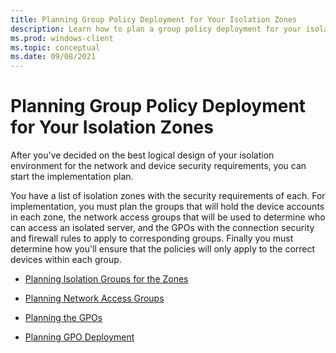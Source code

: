 ```yaml
---
title: Planning Group Policy Deployment for Your Isolation Zones 
description: Learn how to plan a group policy deployment for your isolation zones after you determine the best logical design for your isolation environment.
ms.prod: windows-client
ms.topic: conceptual
ms.date: 09/08/2021
---
```


# Planning Group Policy Deployment for Your Isolation Zones


After you've decided on the best logical design of your isolation environment for the network and device security requirements, you can start the implementation plan.

You have a list of isolation zones with the security requirements of each. For implementation, you must plan the groups that will hold the device accounts in each zone, the network access groups that will be used to determine who can access an isolated server, and the GPOs with the connection security and firewall rules to apply to corresponding groups. Finally you must determine how you'll ensure that the policies will only apply to the correct devices within each group.

-   [Planning Isolation Groups for the Zones](planning-isolation-groups-for-the-zones.md)

-   [Planning Network Access Groups](planning-network-access-groups.md)

-   [Planning the GPOs](planning-the-gpos.md)

-   [Planning GPO Deployment](planning-gpo-deployment.md)
